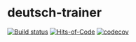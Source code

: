 # deutsch-trainer
[![Build status](https://ci.appveyor.com/api/projects/status/51vmasgg4fdr0nfl/branch/master?svg=true)](https://ci.appveyor.com/project/aistomin/deutsch-trainer/branch/master)
[![Hits-of-Code](https://hitsofcode.com/github/aistomin/deutsch-trainer)](https://hitsofcode.com/github/aistomin/deutsch-trainer/view)
[![codecov](https://codecov.io/gh/aistomin/deutsch-trainer/branch/master/graph/badge.svg)](https://codecov.io/gh/aistomin/deutsch-trainer)
